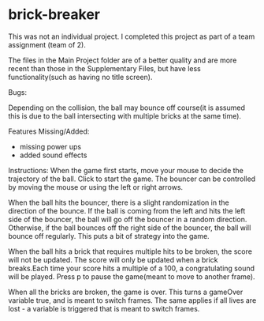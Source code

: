 # brick-breaker
This was not an individual project. I completed this project as part of a team assignment (team of 2).

The files in the Main Project folder are of a better quality and are more recent than those in the Supplementary Files, but have less functionality(such as having no title screen).

Bugs:

Depending on the collision, the ball may bounce off course(it is assumed this is due to the ball intersecting with multiple bricks at the same time). 

Features Missing/Added:
 - missing power ups
 - added sound effects

Instructions:
When the game first starts, move your mouse to decide the trajectory of the ball. Click to start the game.
The bouncer can be controlled by moving the mouse or using the left or right arrows.

When the ball hits the bouncer, there is a slight randomization in the direction of the bounce. If the ball is coming from the left and hits the left side of the bouncer, the ball will go off the bouncer in a random direction. Otherwise, if the ball bounces off the right side of the bouncer, the ball will bounce off regularly. This puts a bit of strategy into the game.

When the ball hits a brick that requires multiple hits to be broken, the score will not be updated. The score will only be updated when a brick breaks.Each time your score hits a multiple of a 100, a congratulating sound will be played.
Press p to pause the game(meant to move to another frame).

When all the bricks are broken, the game is over. This turns a gameOver variable true, and is meant to switch frames. The same applies if all lives are lost - a variable is triggered that is meant to switch frames.
